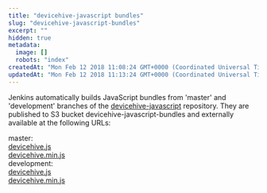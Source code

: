 ```yaml
---
title: "devicehive-javascript bundles"
slug: "devicehive-javascript-bundles"
excerpt: ""
hidden: true
metadata: 
  image: []
  robots: "index"
createdAt: "Mon Feb 12 2018 11:08:24 GMT+0000 (Coordinated Universal Time)"
updatedAt: "Mon Feb 12 2018 11:13:24 GMT+0000 (Coordinated Universal Time)"
---
```

Jenkins automatically builds JavaScript bundles from 'master' and 'development' branches of the [devicehive-javascript](https://github.com/devicehive/devicehive-javascript) repository. They are published to S3 bucket devicehive-javascript-bundles and externally available at the following URLs:

master:  
[devicehive.js](https://s3.amazonaws.com/devicehive-javascript-bundles/master/devicehive.js)  
[devicehive.min.js](https://s3.amazonaws.com/devicehive-javascript-bundles/master/devicehive.min.js)  
development:  
[devicehive.js](https://s3.amazonaws.com/devicehive-javascript-bundles/development/devicehive.js)  
[devicehive.min.js](https://s3.amazonaws.com/devicehive-javascript-bundles/development/devicehive.min.js)

